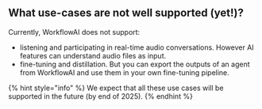 ## What use-cases are not well supported (yet!)?

Currently, WorkflowAI does not support:
- listening and participating in real-time audio conversations. However AI features can understand audio files as input. 
- fine-tuning and distillation. But you can export the outputs of an agent from WorkflowAI and use them in your own fine-tuning pipeline.

{% hint style="info" %}
We expect that all these use cases will be supported in the future (by end of 2025).
{% endhint %}